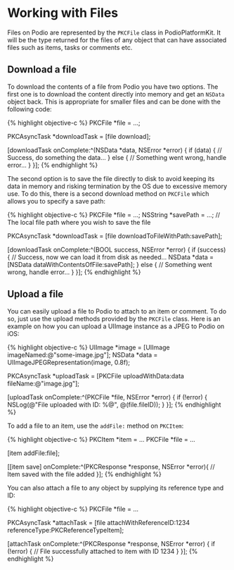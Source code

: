 # Working with Files

Files on Podio are represented by the `PKCFile` class in PodioPlatformKit. It will be the type returned for the files of any object that can have associated files such as items, tasks or comments etc.

## Download a file

To download the contents of a file from Podio you have two options. The first one is to download the content directly into memory and get an `NSData` object back. This is appropriate for smaller files and can be done with the following code:

{% highlight objective-c %}
PKCFile *file = ...;

PKCAsyncTask *downloadTask = [file download];

[downloadTask onComplete:^(NSData *data, NSError *error) {
  if (data) {
    // Success, do something the data...
  } else {
    // Something went wrong, handle error...
  }
}];
{% endhighlight %}

The second option is to save the file directly to disk to avoid keeping its data in memory and risking termination by the OS due to excessive memory use. To do this, there is a second download method on `PKCFile` which allows you to specify a save path:

{% highlight objective-c %}
PKCFile *file = ...;
NSString *savePath = ...; // The local file path where you wish to save the file

PKCAsyncTask *downloadTask = [file downloadToFileWithPath:savePath];

[downloadTask onComplete:^(BOOL success, NSError *error) {
  if (success) {
    // Success, now we can load it from disk as needed...
    NSData *data = [NSData dataWithContentsOfFile:savePath];
  } else {
    // Something went wrong, handle error...
  }
}];
{% endhighlight %}

## Upload a file

You can easily upload a file to Podio to attach to an item or comment. To do so, just use the upload methods provided by the `PKCFile` class. Here is an example on how you can upload a UIImage instance as a JPEG to Podio on iOS:

{% highlight objective-c %}
UIImage *image = [UIImage imageNamed:@"some-image.jpg"];
NSData *data = UIImageJPEGRepresentation(image, 0.8f);

PKCAsyncTask *uploadTask = [PKCFile uploadWithData:data fileName:@"image.jpg"];

[uploadTask onComplete:^(PKCFile *file, NSError *error) {
  if (!error) {
    NSLog(@"File uploaded with ID: %@", @(file.fileID));
  }
}];
{% endhighlight %}

To add a file to an item, use the `addFile:` method on `PKCItem`:

{% highlight objective-c %}
PKCItem *item = ...
PKCFile *file = ...

[item addFile:file];

[[item save] onComplete:^(PKCResponse *response, NSError *error){
  // Item saved with the file added
}];
{% endhighlight %}

You can also attach a file to any object by supplying its reference type and ID:

{% highlight objective-c %}
PKCFile *file = ...

PKCAsyncTask *attachTask = [file attachWithReferenceID:1234 referenceType:PKCReferenceTypeItem];

[attachTask onComplete:^(PKCResponse *response, NSError *error) {
  if (!error) {
    // File successfully attached to item with ID 1234
  }
}];
{% endhighlight %}
